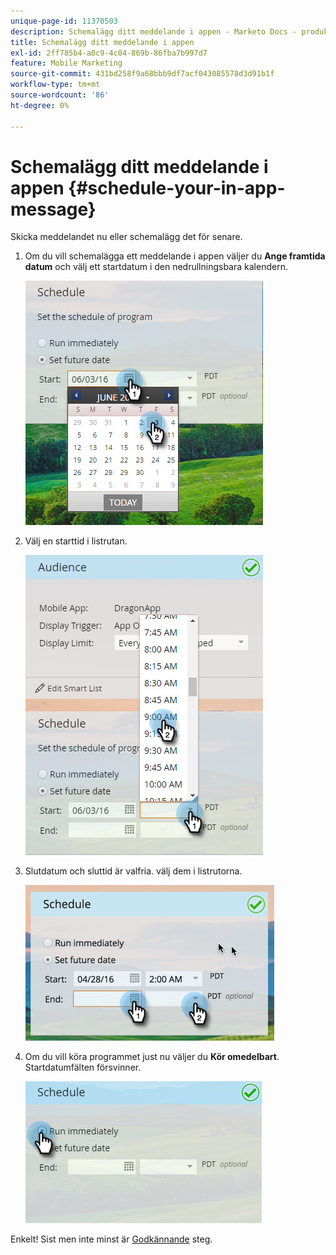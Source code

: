 ```yaml
---
unique-page-id: 11370503
description: Schemalägg ditt meddelande i appen - Marketo Docs - produktdokumentation
title: Schemalägg ditt meddelande i appen
exl-id: 2ff785b4-a0c9-4c04-869b-86fba7b997d7
feature: Mobile Marketing
source-git-commit: 431bd258f9a68bbb9df7acf043085578d3d91b1f
workflow-type: tm+mt
source-wordcount: '86'
ht-degree: 0%

---
```


# Schemalägg ditt meddelande i appen {#schedule-your-in-app-message}

Skicka meddelandet nu eller schemalägg det för senare.

1. Om du vill schemalägga ett meddelande i appen väljer du **Ange framtida datum** och välj ett startdatum i den nedrullningsbara kalendern.

   ![](assets/schedule-your-in-app-message-1.png)

1. Välj en starttid i listrutan.

   ![](assets/schedule-your-in-app-message-2.png)

1. Slutdatum och sluttid är valfria. välj dem i listrutorna.

   ![](assets/schedule-your-in-app-message-3.png)

1. Om du vill köra programmet just nu väljer du **Kör omedelbart**. Startdatumfälten försvinner.

   ![](assets/schedule-your-in-app-message-4.png)

Enkelt! Sist men inte minst är [Godkännande](/help/marketo/product-docs/mobile-marketing/in-app-messages/sending-your-in-app-message/approve-your-in-app-message.md) steg.
